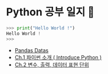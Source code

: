 # Python 공부 일지 🐍

```python
>>> print("Hello World !")
Hello World !
>>>
```
+ <a href="">Pandas Datas</a>
+ <a href="https://github.com/DevJaepaL/TIL/tree/main/Python/Chapter01">Ch.1 파이썬 소개 ( Introduce Python )</a>
+ <a href="https://github.com/DevJaepaL/TIL/tree/main/Python/Chapter02">Ch.2 변수, 출력, 데이터 표현 단위</a>
